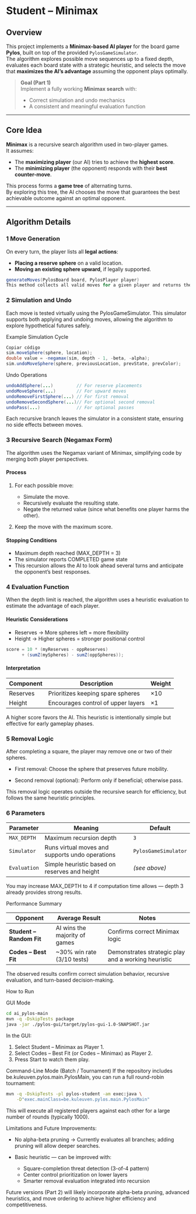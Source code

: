 #  Student – Minimax 

##  Overview
This project implements a **Minimax-based AI player** for the board game **Pylos**, built on top of the provided `PylosGameSimulator`.  
The algorithm explores possible move sequences up to a fixed depth, evaluates each board state with a strategic heuristic, and selects the move that **maximizes the AI’s advantage** assuming the opponent plays optimally.

>  **Goal (Part 1)**  
> Implement a fully working **Minimax search** with:
> - Correct simulation and undo mechanics
> - A consistent and meaningful evaluation function

---

## Core Idea
**Minimax** is a recursive search algorithm used in two-player games.  
It assumes:
- The **maximizing player** (our AI) tries to achieve the **highest score**.
- The **minimizing player** (the opponent) responds with their **best counter-move**.

This process forms a **game tree** of alternating turns.  
By exploring this tree, the AI chooses the move that guarantees the best achievable outcome against an optimal opponent.

---

## Algorithm Details

### 1 Move Generation
On every turn, the player lists all **legal actions**:
- **Placing a reserve sphere** on a valid location.
- **Moving an existing sphere upward**, if legally supported.

```java
generateMoves(PylosBoard board, PylosPlayer player)
This method collects all valid moves for a given player and returns them as (sphere, location) pairs.
```

### 2 Simulation and Undo
Each move is tested virtually using the PylosGameSimulator.
This simulator supports both applying and undoing moves, allowing the algorithm to explore hypothetical futures safely.

Example Simulation Cycle
```java
Copiar código
sim.moveSphere(sphere, location);
double value = -negamax(sim, depth - 1, -beta, -alpha);
sim.undoMoveSphere(sphere, previousLocation, prevState, prevColor);
```
Undo Operations

```java
undoAddSphere(...)         // For reserve placements
undoMoveSphere(...)        // For upward moves
undoRemoveFirstSphere(...) // For first removal
undoRemoveSecondSphere(...)// For optional second removal
undoPass(...)              // For optional passes
```

Each recursive branch leaves the simulator in a consistent state, ensuring no side effects between moves.

### 3 Recursive Search (Negamax Form)
The algorithm uses the Negamax variant of Minimax, simplifying code by merging both player perspectives.

#### Process
1. For each possible move:

   - Simulate the move.
   - Recursively evaluate the resulting state. 
   - Negate the returned value (since what benefits one player harms the other).

2. Keep the move with the maximum score.

#### Stopping Conditions
- Maximum depth reached (MAX_DEPTH = 3)
- The simulator reports COMPLETED game state
- This recursion allows the AI to look ahead several turns and anticipate the opponent’s best responses.

### 4 Evaluation Function
When the depth limit is reached, the algorithm uses a heuristic evaluation to estimate the advantage of each player.

#### Heuristic Considerations
- Reserves → More spheres left = more flexibility
- Height → Higher spheres = stronger positional control

```java
score = 10 * (myReserves - oppReserves)
      + (sumZ(mySpheres) - sumZ(oppSpheres));
```

#### Interpretation
| Component | Description                        | Weight |
| --------- | ---------------------------------- | ------ |
| Reserves  | Prioritizes keeping spare spheres  | ×10    |
| Height    | Encourages control of upper layers | ×1     |


A higher score favors the AI.
This heuristic is intentionally simple but effective for early gameplay phases.

### 5 Removal Logic
After completing a square, the player may remove one or two of their spheres.
- First removal: Choose the sphere that preserves future mobility.

- Second removal (optional): Perform only if beneficial; otherwise pass.

This removal logic operates outside the recursive search for efficiency, but follows the same heuristic principles.

### 6 Parameters

| Parameter    | Meaning                                         | Default              |
| ------------ | ----------------------------------------------- | -------------------- |
| `MAX_DEPTH`  | Maximum recursion depth                         | `3`                  |
| `Simulator`  | Runs virtual moves and supports undo operations | `PylosGameSimulator` |
| `Evaluation` | Simple heuristic based on reserves and height   | *(see above)*        |

You may increase MAX_DEPTH to 4 if computation time allows — depth 3 already provides strong results.

Performance Summary

| Opponent                 | Average Result                | Notes                                               |
| ------------------------ | ----------------------------- | --------------------------------------------------- |
| **Student – Random Fit** | AI wins the majority of games | Confirms correct Minimax logic                      |
| **Codes – Best Fit**     | ~30% win rate (3/10 tests)    | Demonstrates strategic play and a working heuristic |

The observed results confirm correct simulation behavior, recursive evaluation, and turn-based decision-making.

How to Run

GUI Mode

```bash
cd ai_pylos-main
mvn -q -DskipTests package
java -jar ./pylos-gui/target/pylos-gui-1.0-SNAPSHOT.jar
```

In the GUI:

1. Select Student – Minimax as Player 1.
2. Select Codes – Best Fit (or Codes – Minimax) as Player 2.
3. Press Start to watch them play.

Command-Line Mode (Batch / Tournament)
If the repository includes be.kuleuven.pylos.main.PylosMain, you can run a full round-robin tournament:

```bash
mvn -q -DskipTests -pl pylos-student -am exec:java \
    -D"exec.mainClass=be.kuleuven.pylos.main.PylosMain"
```

This will execute all registered players against each other for a large number of rounds (typically 1000).

Limitations and Future Improvements:

-  No alpha-beta pruning
→ Currently evaluates all branches; adding pruning will allow deeper searches.

- Basic heuristic — can be improved with:
  - Square-completion threat detection (3-of-4 pattern)
  - Center control prioritization on lower layers 
  - Smarter removal evaluation integrated into recursion

Future versions (Part 2) will likely incorporate alpha-beta pruning, advanced heuristics, and move ordering to achieve higher efficiency and competitiveness.
